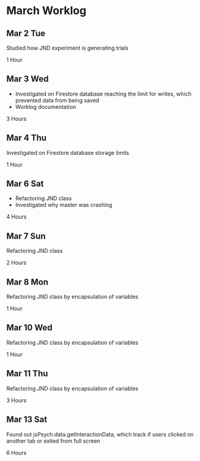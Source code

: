 # March Worklog

## Mar 2 Tue

Studied how JND experiment is generating trials

1 Hour

## Mar 3 Wed

- Investigated on Firestore database reaching the limit for writes, which prevented data from being saved
- Worklog documentation

3 Hours

## Mar 4 Thu

Investigated on Firestore database storage limits

1 Hour

## Mar 6 Sat

- Refactoring JND class
- Investigated why master was crashing

4 Hours

## Mar 7 Sun

Refactoring JND class

2 Hours

## Mar 8 Mon

Refactoring JND class by encapsulation of variables

1 Hour

## Mar 10 Wed

Refactoring JND class by encapsulation of variables

1 Hour

## Mar 11 Thu

Refactoring JND class by encapsulation of variables

3 Hours

## Mar 13 Sat

Found out jsPsych.data.getInteractionData, which track if users clicked on another tab or exited from full screen

6 Hours
